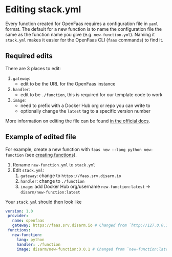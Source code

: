 # Editing stack.yml

Every function created for OpenFaas requires a configuration file in `yaml` format. The default for a new function is to name the configuration file the same as the function name you give \(e.g. `new-function.yml`\). Naming it `stack.yml` makes it easier for the OpenFaas CLI \(`faas` commands\) to find it.

## Required edits

There are 3 places to edit:

1. `gateway`: 
   * edit to be the URL for the OpenFaas instance
2. `handler`:
   * edit to be `./function`, this is required for our template code to work
3. `image`: 
   * need to prefix with a Docker Hub org or repo you can write to
   * optionally change the `latest` tag to a specific version number

More information on editing the file can be found [in the official docs](https://docs.openfaas.com/reference/yaml/).

## Example of edited file

For example, create a new function with `faas new --lang python new-function` \(see [creating functions](https://github.com/disarm-platform/docs/tree/29b1a875dfd97b9332cd1eae0ce2ea4999205f52/api-docs/creating-and-deploying-functions/api-docs/creating-and-deploying-functions/creating.md)\).

1. Rename `new-function.yml` to `stack.yml`
2. Edit `stack.yml`:
   1. `gateway`: change to `https://faas.srv.disarm.io`
   2. `handler`: change to `./function`
   3. `image`: add Docker Hub org/username `new-function:latest` -&gt; `disarm/new-function:latest`

Your `stack.yml` should then look like

```yaml
version: 1.0
 provider:
   name: openfaas
   gateway: https://faas.srv.disarm.io # Changed from `http://127.0.0.1:8080
 functions:
   new-function:
     lang: python
     handler: ./function
     image: disarm/new-function:0.0.1 # Changed from `new-function:latest`
```

